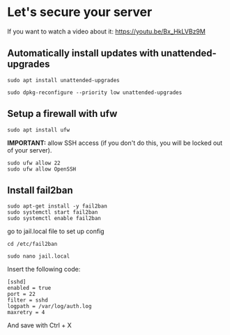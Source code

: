 # Let's secure your server
If you want to watch a video about it:
https://youtu.be/Bx_HkLVBz9M
<br />

## Automatically install updates with unattended-upgrades
```
sudo apt install unattended-upgrades
```
```
sudo dpkg-reconfigure --priority low unattended-upgrades
```
## Setup a firewall with ufw
```
sudo apt install ufw
```
**IMPORTANT:** allow SSH access (if you don't do this, you will be locked out of your server).
```
sudo ufw allow 22
sudo ufw allow OpenSSH
```
## Install fail2ban
```
sudo apt-get install -y fail2ban
sudo systemctl start fail2ban
sudo systemctl enable fail2ban
```

go to jail.local file to set up config
```
cd /etc/fail2ban

sudo nano jail.local
```

Insert the following code:
```
[sshd]
enabled = true
port = 22
filter = sshd
logpath = /var/log/auth.log
maxretry = 4
```

And save with Ctrl + X


<!-- This is commented out.
# Add a SSH Key to login securely
If you want to watch a video about it:
https://youtu.be/U_uiVyF6MEs?t=507

First, lets add a SSH keypair. I recommend adding a password to your ssh keypair.
```
ssh-keygen
```
If you give a name to your ssh keyfiles, they will be saved in your home folder.
I called my file rubenvoss_server.pub on my local machine and rubenvoss_server_rsa.pub on my server.
Now copy your keyfile pair to your server:
```
cd
scp rubenvoss_server.pub ruben@188.68.51.63:~/rubenvoss_server_rsa.pub
```
Now login to your server and check if it is there - with cd & ls.
<br />
Next, add your SSH key to your authorized_keys:
```
mkdir .ssh
cd .ssh
touch authorized_keys
cd
```
exit the ssh and log back in again.
```
exit
```
-->
